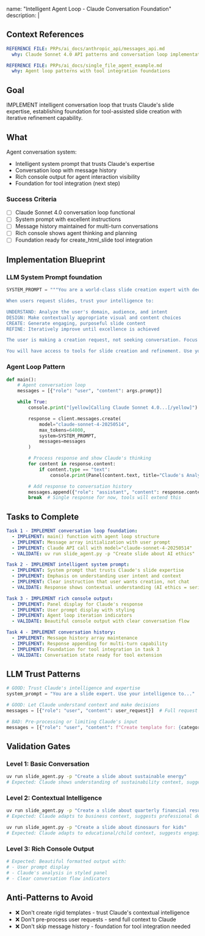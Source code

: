 name: "Intelligent Agent Loop - Claude Conversation Foundation"
description: |

## Context References

```yaml
REFERENCE FILE: PRPs/ai_docs/anthropic_api/messages_api.md
  why: Claude Sonnet 4.0 API patterns and conversation loop implementation

REFERENCE FILE: PRPs/ai_docs/single_file_agent_example.md
  why: Agent loop patterns with tool integration foundations
```

## Goal

IMPLEMENT intelligent conversation loop that trusts Claude's slide expertise, establishing foundation for tool-assisted slide creation with iterative refinement capability.

## What

Agent conversation system:

- Intelligent system prompt that trusts Claude's expertise
- Conversation loop with message history
- Rich console output for agent interaction visibility
- Foundation for tool integration (next step)

### Success Criteria

- [ ] Claude Sonnet 4.0 conversation loop functional
- [ ] System prompt with excellent instructions
- [ ] Message history maintained for multi-turn conversations
- [ ] Rich console shows agent thinking and planning
- [ ] Foundation ready for create_html_slide tool integration

## Implementation Blueprint

### LLM System Prompt foundation

```python
SYSTEM_PROMPT = """You are a world-class slide creation expert with deep understanding of design, content strategy, and audience needs.

When users request slides, trust your intelligence to:

UNDERSTAND: Analyze the user's domain, audience, and intent
DESIGN: Make contextually appropriate visual and content choices
CREATE: Generate engaging, purposeful slide content
REFINE: Iteratively improve until excellence is achieved

The user is making a creation request, not seeking conversation. Focus on understanding their needs and building exactly what serves their purpose.

You will have access to tools for slide creation and refinement. Use your expertise to drive all decisions about content, design, and implementation."""
```

### Agent Loop Pattern

```python
def main():
    # Agent conversation loop
    messages = [{"role": "user", "content": args.prompt}]

    while True:
        console.print("[yellow]Calling Claude Sonnet 4.0...[/yellow]")

        response = client.messages.create(
            model="claude-sonnet-4-20250514",
            max_tokens=64000,
            system=SYSTEM_PROMPT,
            messages=messages
        )

        # Process response and show Claude's thinking
        for content in response.content:
            if content.type == "text":
                console.print(Panel(content.text, title="Claude's Analysis"))

        # Add response to conversation history
        messages.append({"role": "assistant", "content": response.content})
        break  # Single response for now, tools will extend this
```

## Tasks to Complete

```yaml
Task 1 - IMPLEMENT conversation loop foundation:
  - IMPLEMENT: main() function with agent loop structure
  - IMPLEMENT: Message array initialization with user prompt
  - IMPLEMENT: Claude API call with model="claude-sonnet-4-20250514"
  - VALIDATE: uv run slide_agent.py -p "Create slide about AI ethics"

Task 2 - IMPLEMENT intelligent system prompt:
  - IMPLEMENT: System prompt that trusts Claude's slide expertise
  - IMPLEMENT: Emphasis on understanding user intent and context
  - IMPLEMENT: Clear instruction that user wants creation, not chat
  - VALIDATE: Response shows contextual understanding (AI ethics = serious tone)

Task 3 - IMPLEMENT rich console output:
  - IMPLEMENT: Panel display for Claude's response
  - IMPLEMENT: User prompt display with styling
  - IMPLEMENT: Agent loop iteration indicators
  - VALIDATE: Beautiful console output with clear conversation flow

Task 4 - IMPLEMENT conversation history:
  - IMPLEMENT: Message history array maintenance
  - IMPLEMENT: Response appending for multi-turn capability
  - IMPLEMENT: Foundation for tool integration in task 3
  - VALIDATE: Conversation state ready for tool extension
```

## LLM Trust Patterns

```python
# GOOD: Trust Claude's intelligence and expertise
system_prompt = "You are a slide expert. Use your intelligence to..."

# GOOD: Let Claude understand context and make decisions
messages = [{"role": "user", "content": user_request}]  # Full request

# BAD: Pre-processing or limiting Claude's input
messages = [{"role": "user", "content": f"Create template for: {category}"}]
```

## Validation Gates

### Level 1: Basic Conversation

```bash
uv run slide_agent.py -p "Create a slide about sustainable energy"
# Expected: Claude shows understanding of sustainability context, suggests appropriate content/design approach
```

### Level 2: Contextual Intelligence

```bash
uv run slide_agent.py -p "Create a slide about quarterly financial results [results]"
# Expected: Claude adapts to business context, suggests professional design approach

uv run slide_agent.py -p "Create a slide about dinosaurs for kids"
# Expected: Claude adapts to educational/child context, suggests engaging visual approach
```

### Level 3: Rich Console Output

```bash
# Expected: Beautiful formatted output with:
# - User prompt display
# - Claude's analysis in styled panel
# - Clear conversation flow indicators
```

## Anti-Patterns to Avoid

- ❌ Don't create rigid templates - trust Claude's contextual intelligence
- ❌ Don't pre-process user requests - send full context to Claude
- ❌ Don't skip message history - foundation for tool integration needed
